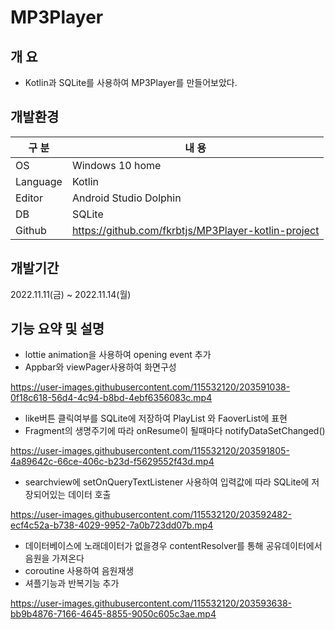 # MP3Player

## 개 요

- Kotlin과 SQLite를 사용하여 MP3Player를 만들어보았다.


## 개발환경

| 구 분 | 내 용 |
| --- | --- |
| OS | Windows 10 home |
| Language | Kotlin |
| Editor | Android Studio Dolphin |
| DB | SQLite |
| Github | https://github.com/fkrbtjs/MP3Player-kotlin-project |

## 개발기간

2022.11.11(금) ~ 2022.11.14(월)


## 기능 요약 및 설명

- lottie animation을 사용하여 opening event 추가
- Appbar와 viewPager사용하여 화면구성

https://user-images.githubusercontent.com/115532120/203591038-0f18c618-56d4-4c94-b8bd-4ebf6356083c.mp4

- like버튼 클릭여부를 SQLite에 저장하여 PlayList 와 FaoverList에 표현
- Fragment의 생명주기에 따라 onResume이 될때마다 notifyDataSetChanged()

https://user-images.githubusercontent.com/115532120/203591805-4a89642c-66ce-406c-b23d-f5629552f43d.mp4

- searchview에 setOnQueryTextListener 사용하여 입력값에 따라 SQLite에 저장되어있는 데이터 호출

https://user-images.githubusercontent.com/115532120/203592482-ecf4c52a-b738-4029-9952-7a0b723dd07b.mp4

- 데이터베이스에 노래데이터가 없을경우 contentResolver를 통해 공유데이터에서 음원을 가져온다
- coroutine 사용하여 음원재생
- 셔플기능과 반복기능 추가

https://user-images.githubusercontent.com/115532120/203593638-bb9b4876-7166-4645-8855-9050c605c3ae.mp4
